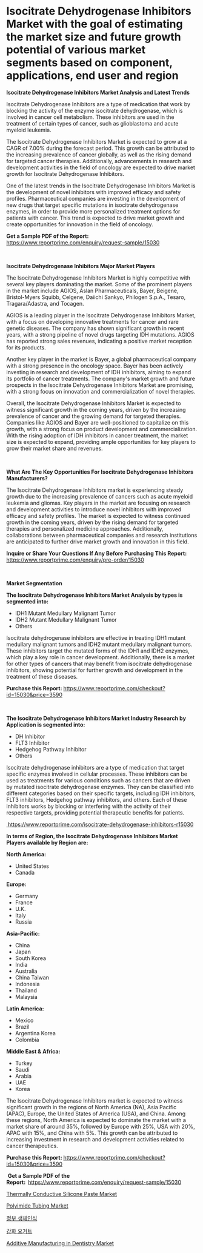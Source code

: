 <p><h1>Isocitrate Dehydrogenase Inhibitors Market with the goal of estimating the market size and future growth potential of various market segments based on component, applications, end user and region</h1></p><p><strong>Isocitrate Dehydrogenase Inhibitors Market Analysis and Latest Trends</strong></p>
<p><p>Isocitrate Dehydrogenase Inhibitors are a type of medication that work by blocking the activity of the enzyme isocitrate dehydrogenase, which is involved in cancer cell metabolism. These inhibitors are used in the treatment of certain types of cancer, such as glioblastoma and acute myeloid leukemia.</p><p>The Isocitrate Dehydrogenase Inhibitors Market is expected to grow at a CAGR of 7.00% during the forecast period. This growth can be attributed to the increasing prevalence of cancer globally, as well as the rising demand for targeted cancer therapies. Additionally, advancements in research and development activities in the field of oncology are expected to drive market growth for Isocitrate Dehydrogenase Inhibitors.</p><p>One of the latest trends in the Isocitrate Dehydrogenase Inhibitors Market is the development of novel inhibitors with improved efficacy and safety profiles. Pharmaceutical companies are investing in the development of new drugs that target specific mutations in isocitrate dehydrogenase enzymes, in order to provide more personalized treatment options for patients with cancer. This trend is expected to drive market growth and create opportunities for innovation in the field of oncology.</p></p>
<p><strong>Get a Sample PDF of the Report:&nbsp;</strong> <a href="https://www.reportprime.com/enquiry/request-sample/15030">https://www.reportprime.com/enquiry/request-sample/15030</a></p>
<p>&nbsp;</p>
<p><strong>Isocitrate Dehydrogenase Inhibitors Major Market Players</strong></p>
<p><p>The Isocitrate Dehydrogenase Inhibitors Market is highly competitive with several key players dominating the market. Some of the prominent players in the market include AGIOS, Aslan Pharmaceuticals, Bayer, Beigene, Bristol-Myers Squibb, Celgene, Daiichi Sankyo, Philogen S.p.A., Tesaro, Tragara/Adastra, and Tocagen.</p><p>AGIOS is a leading player in the Isocitrate Dehydrogenase Inhibitors Market, with a focus on developing innovative treatments for cancer and rare genetic diseases. The company has shown significant growth in recent years, with a strong pipeline of novel drugs targeting IDH mutations. AGIOS has reported strong sales revenues, indicating a positive market reception for its products.</p><p>Another key player in the market is Bayer, a global pharmaceutical company with a strong presence in the oncology space. Bayer has been actively investing in research and development of IDH inhibitors, aiming to expand its portfolio of cancer treatments. The company's market growth and future prospects in the Isocitrate Dehydrogenase Inhibitors Market are promising, with a strong focus on innovation and commercialization of novel therapies.</p><p>Overall, the Isocitrate Dehydrogenase Inhibitors Market is expected to witness significant growth in the coming years, driven by the increasing prevalence of cancer and the growing demand for targeted therapies. Companies like AGIOS and Bayer are well-positioned to capitalize on this growth, with a strong focus on product development and commercialization. With the rising adoption of IDH inhibitors in cancer treatment, the market size is expected to expand, providing ample opportunities for key players to grow their market share and revenues.</p></p>
<p>&nbsp;</p>
<p><strong>What Are The Key Opportunities For Isocitrate Dehydrogenase Inhibitors Manufacturers?</strong></p>
<p><p>The Isocitrate Dehydrogenase Inhibitors market is experiencing steady growth due to the increasing prevalence of cancers such as acute myeloid leukemia and gliomas. Key players in the market are focusing on research and development activities to introduce novel inhibitors with improved efficacy and safety profiles. The market is expected to witness continued growth in the coming years, driven by the rising demand for targeted therapies and personalized medicine approaches. Additionally, collaborations between pharmaceutical companies and research institutions are anticipated to further drive market growth and innovation in this field.</p></p>
<p><strong>Inquire or Share Your Questions If Any Before Purchasing This Report:</strong> <a href="https://www.reportprime.com/enquiry/pre-order/15030">https://www.reportprime.com/enquiry/pre-order/15030</a></p>
<p>&nbsp;</p>
<p><strong>Market Segmentation</strong></p>
<p><strong>The Isocitrate Dehydrogenase Inhibitors Market Analysis by types is segmented into:</strong></p>
<p><ul><li>IDH1 Mutant Medullary Malignant Tumor</li><li>IDH2 Mutant Medullary Malignant Tumor</li><li>Others</li></ul></p>
<p><p>Isocitrate dehydrogenase inhibitors are effective in treating IDH1 mutant medullary malignant tumors and IDH2 mutant medullary malignant tumors. These inhibitors target the mutated forms of the IDH1 and IDH2 enzymes, which play a key role in cancer development. Additionally, there is a market for other types of cancers that may benefit from isocitrate dehydrogenase inhibitors, showing potential for further growth and development in the treatment of these diseases.</p></p>
<p><strong>Purchase this Report:&nbsp;</strong><a href="https://www.reportprime.com/checkout?id=15030&price=3590">https://www.reportprime.com/checkout?id=15030&price=3590</a></p>
<p>&nbsp;</p>
<p><strong>The Isocitrate Dehydrogenase Inhibitors Market Industry Research by Application is segmented into:</strong></p>
<p><ul><li>DH Inhibitor</li><li>FLT3 Inhibitor</li><li>Hedgehog Pathway Inhibitor</li><li>Others</li></ul></p>
<p><p>Isocitrate dehydrogenase inhibitors are a type of medication that target specific enzymes involved in cellular processes. These inhibitors can be used as treatments for various conditions such as cancers that are driven by mutated isocitrate dehydrogenase enzymes. They can be classified into different categories based on their specific targets, including IDH inhibitors, FLT3 inhibitors, Hedgehog pathway inhibitors, and others. Each of these inhibitors works by blocking or interfering with the activity of their respective targets, providing potential therapeutic benefits for patients.</p></p>
<p><a href="https://www.reportprime.com/isocitrate-dehydrogenase-inhibitors-r15030">&nbsp;https://www.reportprime.com/isocitrate-dehydrogenase-inhibitors-r15030</a></p>
<p><strong>In terms of Region, the Isocitrate Dehydrogenase Inhibitors Market Players available by Region are:</strong></p>
<p>
    <p> <strong> North America: </strong>
        <ul>
            <li>United States</li>
            <li>Canada</li>
        </ul>
        </p> 
    <p> <strong> Europe: </strong>
        <ul>
            <li>Germany</li>
            <li>France</li>
            <li>U.K.</li>
            <li>Italy</li>
            <li>Russia</li>
        </ul>
        </p> 
    <p> <strong> Asia-Pacific: </strong>
        <ul>
            <li>China</li>
            <li>Japan</li>
            <li>South Korea</li>
            <li>India</li>
            <li>Australia</li>
            <li>China Taiwan</li>
            <li>Indonesia</li>
            <li>Thailand</li>
            <li>Malaysia</li>
        </ul>
        </p> 
    <p> <strong> Latin America: </strong>
        <ul>
            <li>Mexico</li>
            <li>Brazil</li>
            <li>Argentina Korea</li>
            <li>Colombia</li>
        </ul>
        </p> 
    <p> <strong> Middle East & Africa: </strong>
        <ul>
            <li>Turkey</li>
            <li>Saudi</li>
            <li>Arabia</li>
            <li>UAE</li>
            <li>Korea</li>
        </ul>
    </p>
    </p>
<p><p>The Isocitrate Dehydrogenase Inhibitors market is expected to witness significant growth in the regions of North America (NA), Asia Pacific (APAC), Europe, the United States of America (USA), and China. Among these regions, North America is expected to dominate the market with a market share of around 35%, followed by Europe with 25%, USA with 20%, APAC with 15%, and China with 5%. This growth can be attributed to increasing investment in research and development activities related to cancer therapeutics.</p></p>
<p><strong>Purchase this Report: </strong><a href="https://www.reportprime.com/checkout?id=15030&price=3590">https://www.reportprime.com/checkout?id=15030&price=3590</a></p>
<p>&nbsp;<strong>Get a Sample PDF of the Report:&nbsp;&nbsp;</strong><a href="https://www.reportprime.com/enquiry/request-sample/15030">https://www.reportprime.com/enquiry/request-sample/15030</a></p>
<p><strong></strong></p>
<p><p><a href="https://www.linkedin.com/pulse/thermally-conductive-silicone-paste-market-size-reflecting-sgzyf?trackingId=U7EVBfRaih5ERfqE3dqfSA%3D%3D">Thermally Conductive Silicone Paste Market</a></p><p><a href="https://issuu.com/reportprime-2/docs/polyimide-tubing-market-size-2030.pptx">Polyimide Tubing Market</a></p><p><a href="https://github.com/PhilToryphy7876567/Market-Research-Report-List-1/blob/main/390892323391.md">정부 생체인식</a></p><p><a href="https://github.com/hzumrdvas204296/Market-Research-Report-List-1/blob/main/579408423390.md">강화 요거트</a></p><p><a href="https://github.com/changoleonlaverguenzanoexiste/Market-Research-Report-List-2/blob/main/additive-manufacturing-in-dentistry-market.md">Additive Manufacturing in Dentistry Market</a></p></p>